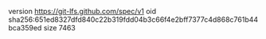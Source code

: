 version https://git-lfs.github.com/spec/v1
oid sha256:651ed8327dfd840c22b319fdd04b3c66f4e2bff7377c4d868c761b44bca359ed
size 7463
